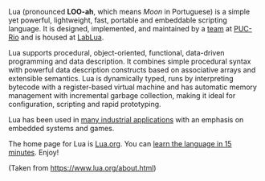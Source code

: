 Lua (pronounced __LOO-ah__, which means *Moon* in Portuguese) is a simple yet powerful, lightweight, fast, portable and embeddable scripting language. It is designed, implemented, and maintained by a [team](https://www.lua.org/authors.html) at [PUC-Rio](https://www.puc-rio.br/) and is housed at [LabLua](http://www.lua.inf.puc-rio.br/).

Lua supports procedural, object-oriented, functional, data-driven programming and data description. It combines simple procedural syntax with powerful data description constructs based on associative arrays and extensible semantics. Lua is dynamically typed, runs by interpreting bytecode with a register-based virtual machine and has automatic memory management with incremental garbage collection, making it ideal for configuration, scripting and rapid prototyping.

Lua has been used in [many industrial applications](https://sites.google.com/site/marbux/home/where-lua-is-used#8S4UcLlroV5fq8i3WSheIA) with an emphasis on embedded systems and games.

The home page for Lua is [Lua.org](https://www.lua.org/). You can [learn the language in 15 minutes](tylerneylon.com/a/learn-lua/). Enjoy!

(Taken from https://www.lua.org/about.html)
